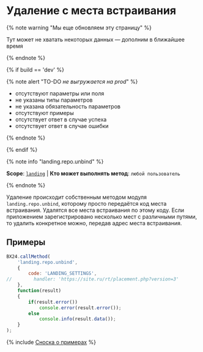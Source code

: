 # Удаление с места встраивания

{% note warning "Мы еще обновляем эту страницу" %}

Тут может не хватать некоторых данных — дополним в ближайшее время

{% endnote %}

{% if build == 'dev' %}

{% note alert "TO-DO _не выгружается на prod_" %}

- отсутствуют параметры или поля
- не указаны типы параметров
- не указана обязательность параметров
- отсутствуют примеры
- отсутствует ответ в случае успеха
- отсутствует ответ в случае ошибки

{% endnote %}

{% endif %}

{% note info "landing.repo.unbind" %}

**Scope**: [`landing`](../../scopes/permissions.md) | **Кто может выполнять метод**: `любой пользователь`

{% endnote %}

Удаление происходит собственным методом модуля `landing.repo.unbind`, которому просто передаётся код места встраивания. Удалятся все места встраивания по этому коду. Если приложением зарегистрировано несколько мест с различными путями, то удалить конкретное можно, передав адрес места встраивания.

## Примеры

```js
BX24.callMethod(
    'landing.repo.unbind',
    {
        code: 'LANDING_SETTINGS',
//        handler: 'https://site.ru/rt/placement.php?version=3'
    },
    function(result)
    {
        if(result.error())
            console.error(result.error());
        else
            console.info(result.data());
    }
);
```

{% include [Сноска о примерах](../../../_includes/examples.md) %}